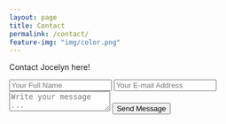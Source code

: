 ```yaml
---
layout: page
title: Contact
permalink: /contact/
feature-img: "img/color.png"
---
```


Contact Jocelyn here!

<form action="https://getsimpleform.com/messages?form_api_token=158b1d670051d16b0bfb913030ced2a2" method="post">
  <!-- the redirect_to is optional, the form will redirect to the referrer on submission -->
  <input type='hidden' name='redirect_to' value='http://jocelynhsu.com/thank-you/' />
  <input type='text' name='name' placeholder='Your Full Name' />
  <input type='email' name='email' placeholder='Your E-mail Address' />
  <textarea name='message' placeholder='Write your message ...'></textarea>
  <input type='submit' value='Send Message' />
</form>
